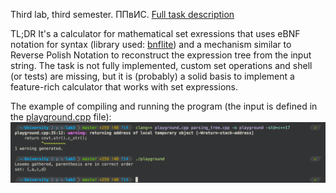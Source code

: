 Third lab, third semester. ППвИС. [Full task description](description/task.md)

TL;DR It's a calculator for mathematical set exressions that uses eBNF notation for syntax (library used: [bnflite](https://github.com/r35382/bnflite)) and a mechanism similar to Reverse Polish Notation to reconstruct the expression tree from the input string. The task is not fully implemented, custom set operations and shell (or tests) are missing, but it is (probably) a solid basis to implement a feature-rich calculator that works with set expressions.

The example of compiling and running the program (the input is defined in the [playground.cpp](playground.cpp) file):
![terminal_screenshot](description/screenshot.png)